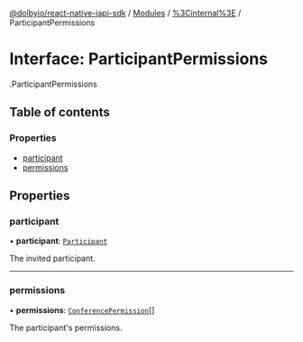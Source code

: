 [@dolbyio/react-native-iapi-sdk](../README.md) / [Modules](../modules.md) / [%3Cinternal%3E](../modules/_internal_.md) / ParticipantPermissions

# Interface: ParticipantPermissions

[<internal>](../modules/_internal_.md).ParticipantPermissions

## Table of contents

### Properties

- [participant](_internal_.ParticipantPermissions.md#participant)
- [permissions](_internal_.ParticipantPermissions.md#permissions)

## Properties

### participant

• **participant**: [`Participant`](_internal_.Participant.md)

The invited participant.

___

### permissions

• **permissions**: [`ConferencePermission`](../enums/_internal_.ConferencePermission.md)[]

The participant's permissions.
